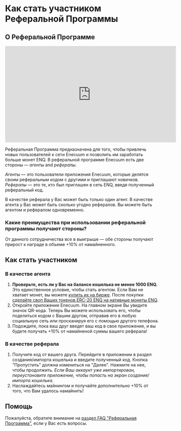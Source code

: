 # Как стать участником Реферальной Программы

## О Реферальной Программе

<p align = "center"> <iframe width="560" height="315" src="https://www.youtube.com/embed/NrIWxDcReCg" frameborder="0" allow="accelerometer; autoplay; encrypted-media; gyroscope; picture-in-picture" allowfullscreen></iframe> </p>

Реферальная Программа предназначена для того, чтобы привлечь новых пользователей к сети Enecuum и позволить им заработать больше монет ENQ. В реферальной программе Enecuum есть две стороны — *агенты* and *рефералы*. 

*Агенты* — это пользователи приложения Enecuum, которые делятся своим реферальным кодом с другими и приглашают новичков. *Рефералы* — это те, кто был приглашен в сеть ENQ, введя полученный реферальный код.

В качестве реферала у Вас может быть только один агент. В качестве агента у Вас может быть сколько угодно рефералов. Вы можете быть агентом и рефералом одновременно.

### Какие преимущества при использовании реферальной программы получают стороны?

От данного сотрудничества все в выигрыше — обе стороны получают прирост к награде в объеме +10% от намайненного.

## Как стать участником

### В качестве агента

1. **Проверьте, есть ли у Вас на балансе кошелька не менее 1000 ENQ.** Это единственное условие, чтобы стать агентом. Если Вам не хватает монет, вы можете [купить их на бирже](how-to-buy.html#как-купить-иnи-продать-токен-enq). После покупки [сделайте своп Ваших токенов ERC-20 ENQ на нативные монеты ENQ](how-to-swap.html#enq-тестнет-→-enq-erc-20-своп).
2. Откройте приложение Enecuum. На главном экране Вы увидите значок QR-кода. Теперь Вы можете использовать его, чтобы поделиться кодом с Вашим другом, отправив его в любую социальную сеть или просканируя его с помощью другого телефона.
3. Подождите, пока ваш друг введет ваш код в свое приложение, и вы будете получать +10% от намайненой суммы вашего реферала!

### В качестве реферала

1. Получите код от вашего друга. Перейдите в приложении в раздел создания/импорта кошелька и введите полученный код. Кнопка "Пропустить" должна измениться на "Далее". Нажмите на нее, чтобы продолжить. *Если Ваш аккаунт уже импортирован, переустановите приложение, чтобы попасть на экран создания/импорта кошелька.*
2. Наслаждайтесь майнингом и получайте дополнительно +10% от того, что Вам удалось намайнить! 

## Помощь

Пожалуйста, обратите внимание на [раздел FAQ "Реферальная Программа",](faq.html#рефераnьная-программа) если у Вас есть вопросы.